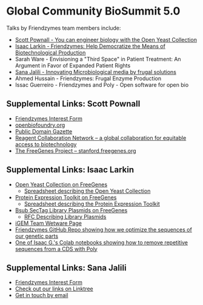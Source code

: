 # Global Community BioSummit 5.0

Talks by Friendzymes team members include:

- [Scott  Pownall - You can engineer biology with the Open Yeast Collection](./Global_Community_BioSummit_5.0_Scott_Pownall_OYC_Open_Yeast_Collection.pdf)
- [Isaac Larkin - Friendzymes: Help Democratize the Means of Biotechnological Production](./Global_Community_BioSummit_5.0_Isaac_Larkin_Friendzymes.pdf)
- Sarah Ware - Envisioning a "Third Space" in Patient Treatment: An Argument in Favor of Expanded Patient Rights
- [Sana Jalili - Innovating  Microbiological media by frugal solutions](./Global_Community_BioSummit_5.0_Sana_Jalili_Innovating_microbiological_media_by_frugal_solutions.pdf)
- Ahmed Hussain - Friendzymes: Frugal Enzyme Production
- Issac Guerreiro - Friendzymes and Poly - Open software for open bio


## Supplemental Links: Scott Pownall

- [Friendzymes Interest Form](https://docs.google.com/forms/d/e/1FAIpQLSc81jR2hgHnX4Cj7WUPiauWSsDsYtpSGddKyGs8ctffEm28dw/viewform)
- [openbiofoundry.org](https://openbiofoundry.org/)
- [Public Domain Gazette](https://publicdomaingazette.org/about/)
- [Reagent Collaboration Network – a global collaboration for equitable access to biotechnology](https://reclone.org/)
- [The FreeGenes Project – stanford.freegenes.org](https://stanford.freegenes.org/)

## Supplemental Links: Isaac Larkin

- [Open Yeast Collection on FreeGenes](https://stanford.freegenes.org/collections/organismal-development-kits/products/open-yeast-toolkit#bionet)
  - [Spreadsheet describing the Open Yeast Collection](https://docs.google.com/spreadsheets/d/1hhiKwaTJyWajH1fEUxZ_79DP4TRtlCBLvO6EtcqtxeY/edit?usp=sharing)
- [Protein Expression Toolkit on FreeGenes](https://stanford.freegenes.org/collections/organismal-development-kits/products/expression-tookit#bionet)
  - [Spreadsheet describing the Protein Expression Toolkit](https://docs.google.com/spreadsheets/d/1uUS6TaIy0YuT8W7hdeonu0NSpAHinieyPcvgZRG1Nos/edit?usp=sharing)
- [Bsub SecTag Library Plasmids on FreeGenes](https://stanford.freegenes.org/products/b-subtilis-protein-secretion-toolkit#bionet)
  - [RFC Describing Library Plasmids](https://docs.google.com/document/d/1ptmq1zLFCtiZmf-us9ZzjPV1968A7Nu1pkAW1Itzyzw/edit?usp=sharing)
- [iGEM Team Wetware Page](https://2021.igem.org/Team:Open_Science_Global/Wetware)
- [Friendzymes GitHub Repo showing how we optimize the sequences of our genetic parts](https://github.com/friendzymes/friendzymes-cookbook)
- [One of Isaac G.'s Colab notebooks showing how to remove repetitive sequences from a CDS with Poly](https://drive.google.com/file/d/1NGDMQi-OGV5-XAbOgz87JWtSc4l2hHyh/view?usp=sharing)

## Supplemental Links: Sana Jalili

- [Friendzymes Interest Form](https://docs.google.com/forms/d/e/1FAIpQLSc81jR2hgHnX4Cj7WUPiauWSsDsYtpSGddKyGs8ctffEm28dw/viewform)
- [Check out our links on Linktree](https://linktr.ee/friendzymes)
- [Get in touch by email](mailto:friendzymes@gmail.com)
